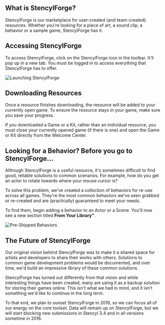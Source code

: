 ## What is StencylForge?

StencylForge is our marketplace for user-created (and team-created) resources. Whether you're looking for a piece of art, a sound clip, a behavior or a sample game, StencylForge has it.
 

## Accessing StencylForge

To access StencylForge, click on the StencylForge icon in the toolbar. It'll pop up in a new tab. You must be logged in to access everything that StencylForge has to offer.

![Launching StencylForge](http://static.stencyl.com/help/images/HowToDownloadResources1.png)


## Downloading Resources

Once a resource finishes downloading, the resource will be added to your currently open game. To ensure the resource stays in your game, make sure you save your progress.

If you downloaded a Game or a Kit, rather than an individual resource, you must close your currently opened game (if there is one) and open the Game or Kit directly from the Welcome Center.

 
## Looking for a Behavior? Before you go to StencylForge...

Although StencylForge is a useful resource, it's sometimes difficult to find good, reliable solutions to common scenarios. For example, how do you get an actor to rotate towards where your mouse cursor is?

To solve this problem, we've created a collection of behaviors for re-use across all games. They're the most common behaviors we've seen grabbed or re-created and are (practically) guaranteed to meet your needs.

To find them, begin adding a behavior to an Actor or a Scene. You'll now see a new section titled **From Your Library"**.

![Pre-Shipped Behaviors](http://blog.stencyl.com/wp-content/uploads/2012/02/Screen-shot-2012-02-06-at-9.02.23-AM.png)


## The Future of StencylForge

Our original vision behind StencylForge was to make it a shared space for artists and developers to share their works with others. Solutions to common game development problems would be documented, and over time, we'd build an impressive library of these common solutions.

StencylForge has turned out differently from that vision and while interesting things have been created, many are using it as a backup solution for storing their games online. This isn't what we had in mind, and it isn't something we'd like to continue in the long term.

To that end, we plan to sunset StencylForge in 2016, so we can focus all of our energy on the core toolset. Data will remain up on StencylForge, but we will start blocking new submissions in Stencyl 3.4 and in all versions sometime in 2016.
